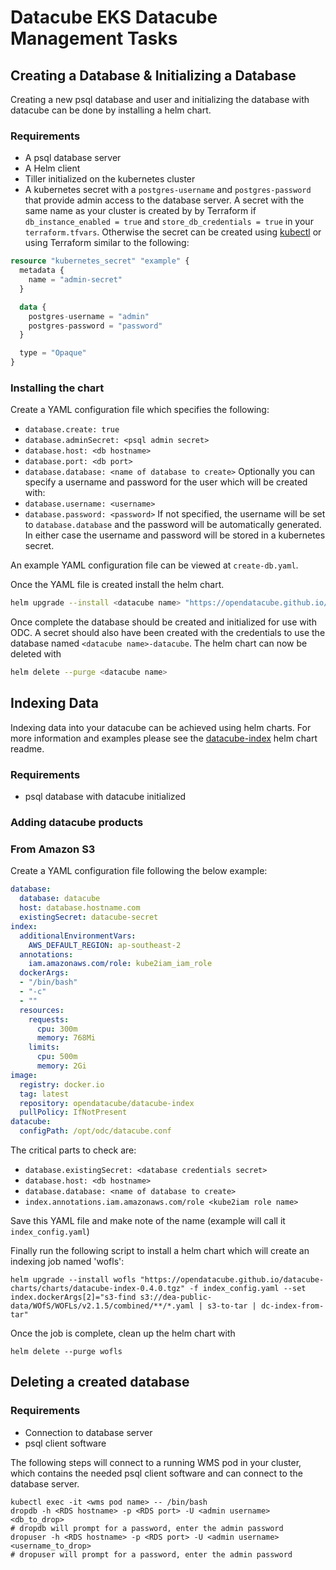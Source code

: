 # Datacube EKS Datacube Management Tasks

## Creating a Database & Initializing a Database
Creating a new psql database and user and initializing the database with datacube can be done by installing a helm chart.

### Requirements
* A psql database server
* A Helm client
* Tiller initialized on the kubernetes cluster
* A kubernetes secret with a `postgres-username` and `postgres-password` that provide admin access to the database server. A secret with the same name as your cluster is created by by Terraform if `db_instance_enabled = true` and `store_db_credentials = true` in your `terraform.tfvars`. Otherwise the secret can be created using [kubectl](https://kubernetes.io/docs/concepts/configuration/secret/) or using Terraform similar to the following:
```terraform
resource "kubernetes_secret" "example" {
  metadata {
    name = "admin-secret"
  }

  data {
    postgres-username = "admin"
    postgres-password = "password"
  }

  type = "Opaque"
}
``` 

### Installing the chart
Create a YAML configuration file which specifies the following:
* `database.create: true`
* `database.adminSecret: <psql admin secret>`
* `database.host: <db hostname>`
* `database.port: <db port>`
* `database.database: <name of database to create>`
Optionally you can specify a username and password for the user which will be created with:
* `database.username: <username>`
* `database.password: <password>`
If not specified, the username will be set to `database.database` and the password will be automatically generated. In either case the username and password will be stored in a kubernetes secret.

An example YAML configuration file can be viewed at `create-db.yaml`.

Once the YAML file is created install the helm chart.
```bash
helm upgrade --install <datacube name> "https://opendatacube.github.io/datacube-charts/charts/datacube-0.17.4.tgz" -f create-db.yaml
```

Once complete the database should be created and initialized for use with ODC. A secret should also have been created with the credentials to use the database named `<datacube name>-datacube`. The helm chart can now be deleted with
```bash
helm delete --purge <datacube name>
```

## Indexing Data
Indexing data into your datacube can be achieved using helm charts. For more information and examples please see the [datacube-index](https://github.com/opendatacube/datacube-charts/tree/master/stable/datacube-index) helm chart readme.

### Requirements
* psql database with datacube initialized

### Adding datacube products

### From Amazon S3
Create a YAML configuration file following the below example:
```YAML
database:
  database: datacube
  host: database.hostname.com
  existingSecret: datacube-secret
index:
  additionalEnvironmentVars:
    AWS_DEFAULT_REGION: ap-southeast-2
  annotations:
    iam.amazonaws.com/role: kube2iam_iam_role
  dockerArgs:
  - "/bin/bash"
  - "-c"
  - ""
  resources:
    requests:
      cpu: 300m
      memory: 768Mi
    limits:
      cpu: 500m
      memory: 2Gi
image:
  registry: docker.io
  tag: latest
  repository: opendatacube/datacube-index
  pullPolicy: IfNotPresent
datacube:
  configPath: /opt/odc/datacube.conf
```
The critical parts to check are:
* `database.existingSecret: <database credentials secret>`
* `database.host: <db hostname>`
* `database.database: <name of database to create>`
* `index.annotations.iam.amazonaws.com/role <kube2iam role name>`

Save this YAML file and make note of the name (example will call it `index_config.yaml`)

Finally run the following script to install a helm chart which will create an indexing job named 'wofls':
```console
helm upgrade --install wofls "https://opendatacube.github.io/datacube-charts/charts/datacube-index-0.4.0.tgz" -f index_config.yaml --set index.dockerArgs[2]="s3-find s3://dea-public-data/WOfS/WOFLs/v2.1.5/combined/**/*.yaml | s3-to-tar | dc-index-from-tar"
```
Once the job is complete, clean up the helm chart with
```console
helm delete --purge wofls
```

## Deleting a created database
### Requirements
* Connection to database server
* psql client software

The following steps will connect to a running WMS pod in your cluster, which contains the needed psql client software and can connect to the database server.
```console
kubectl exec -it <wms pod name> -- /bin/bash
dropdb -h <RDS hostname> -p <RDS port> -U <admin username> <db_to_drop>
# dropdb will prompt for a password, enter the admin password
dropuser -h <RDS hostname> -p <RDS port> -U <admin username> <username_to_drop>
# dropuser will prompt for a password, enter the admin password
```

